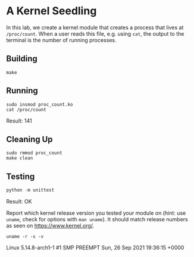 # A Kernel Seedling
In this lab, we create a kernel module that creates a process that lives at
`/proc/count`. When a user reads this file, e.g. using `cat`, the output to the
terminal is the number of running processes.

## Building
```shell
make
```

## Running
```shell
sudo insmod proc_count.ko
cat /proc/count
```
Result: 141

## Cleaning Up
```shell
sudo rmmod proc_count
make clean
```

## Testing
```python
python -m unittest
```
Result: OK

Report which kernel release version you tested your module on
(hint: use `uname`, check for options with `man uname`).
It should match release numbers as seen on https://www.kernel.org/.

```shell
uname -r -s -v
```
Linux 5.14.8-arch1-1 #1 SMP PREEMPT Sun, 26 Sep 2021 19:36:15 +0000
